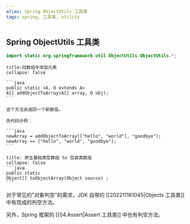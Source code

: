 ```yaml
---
alias: Spring ObjectUtils 工具类
tags: spring, 工具类, utility
---
```


## Spring ObjectUtils 工具类

```java
import static org.springframework.util.ObjectUtils.ObjectUtils.*;
```

````ad-cite
title:向数组中添加元素
collapse: false

```java
public static <A, O extends A> 
A[] addObjectToArray(A[] array, O obj);
```

这个方法会返回一个新数组。

伪代码示例：

```java
newArray = addObjectToArray(["hello", "world"], "goodbye");
newArray == ["hello", "world", "goodbye"];
```
````

````ad-cite
title: 原生基础类型数组 to 包装类数组
collapse: false
```java
public static 
Object[] toObjectArray(Object source) ;
```
````


对于常见的"对象判空"的需求，JDK 自带的 [[202211161045|Objects 工具类]] 中有现成的判空方法。

另外，Spring 框架的 [[04.Assert|Assert 工具类]] 中也有判空方法。
